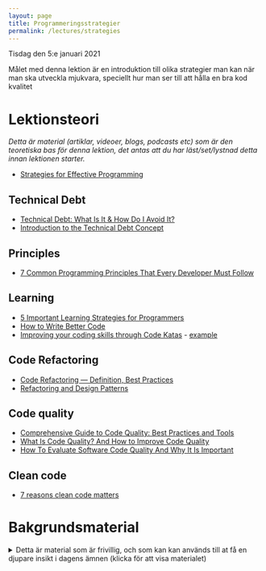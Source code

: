 ```yaml
---
layout: page
title: Programmeringsstrategier
permalink: /lectures/strategies
---
```


Tisdag den 5:e januari 2021

Målet med denna lektion är en introduktion till olika strategier man kan när man ska utveckla mjukvara, speciellt hur man ser till att hålla en bra kod kvalitet

# Lektionsteori
*Detta är material (artiklar, videoer, blogs, podcasts etc) som är den teoretiska bas för denna lektion, det antas att du har läst/set/lystnad detta innan lektionen starter.*

* [Strategies for Effective Programming ](https://nestedsoftware.com/2018/07/09/strategies-for-effective-programming-21lc.36488.html)

## Technical Debt
* [Technical Debt: What Is It & How Do I Avoid It?](https://www.projectmanager.com/blog/what-is-technical-debt)
* [Introduction to the Technical Debt Concept](https://www.agilealliance.org/introduction-to-the-technical-debt-concept)

## Principles
* [7 Common Programming Principles That Every Developer Must Follow](https://www.geeksforgeeks.org/7-common-programming-principles-that-every-developer-must-follow/)

## Learning
* [5 Important Learning Strategies for Programmers](https://medium.com/better-programming/5-important-learning-strategies-for-programmers-cdffa94a448d)
* [How to Write Better Code](https://medium.com/@fionnachan/code-refactoring-how-to-write-better-code-d1aeab549597)
* [Improving your coding skills through Code Katas](https://engineering.salesforce.com/improving-your-coding-skills-through-code-katas-5adda85da076) - [example](https://www.youtube.com/watch?v=vX-Yym7166Y)

## Code Refactoring
* [Code Refactoring — Definition, Best Practices](https://medium.com/@softwarebrothers/code-refactoring-definition-best-practices-software-brothers-blog-9cb677e922f6)
* [Refactoring and Design Patterns](https://medium.com/pilar-2020/refactoring-and-design-patterns-77fac0c538eb)

## Code quality
* [Comprehensive Guide to Code Quality: Best Practices and Tools](https://codingsans.com/blog/code-quality)
* [What Is Code Quality? And How to Improve Code Quality](https://www.perforce.com/blog/sca/what-code-quality-and-how-improve-code-quality)
* [How To Evaluate Software Code Quality And Why It Is Important](https://hackernoon.com/how-to-evaluate-software-code-quality-and-why-it-is-important-ldn3whh)

## Clean code
* [7 reasons clean code matters ](https://www.pluralsight.com/blog/software-development/7-reasons-clean-code-matters)

# Bakgrundsmaterial

<details markdown="1">
<summary>Detta är material som är frivillig, och som kan kan används till at få en djupare insikt i dagens ämnen (klicka för att visa materialet)</summary>

*Oftast förklara det material bakgrunden till dagens lektionsteori, går mer på djupet med ämne eller har en annan vinkel på det samma material*

* [Understanding the Pareto Principle (The 80/20 Rule)](https://betterexplained.com/articles/understanding-the-pareto-principle-the-8020-rule/)

## Methodologies and frameworks
* DevOps (en kultur)
    * [DevOps: Breaking the Development-Operations barrier](https://www.atlassian.com/devops)
    * [How Netflix Thinks of DevOps](https://www.youtube.com/watch?v=UTKIT6STSVM)
    * [The Three Ways: The Principles Underpinning DevOps](https://itrevolution.com/the-three-ways-principles-underpinning-devops/)
    * [The Five Ideals of DevOps](https://itrevolution.com/five-ideals-of-devops/)
* Kanban
    * Wikipedia: [Kanban](https://en.wikipedia.org/wiki/Kanban_(development))
* Lean software development
    * Wikipedia: [Lean software development](https://en.wikipedia.org/wiki/Lean_software_development)
* XP - eXtreme Programming
    * Wikipedia: [Extreme programming](https://en.wikipedia.org/wiki/Extreme_programming)
* SCRUM
    * Wikipedia: [Scrum](https://en.wikipedia.org/wiki/Scrum_(software_development))
    * Large-scale Scrum (LeSS) (wikipedia): [Scrum - Large-scale Scrum](https://en.wikipedia.org/wiki/Scrum_(software_development)#Large-scale_Scrum)
* Microsoft Solutions Framework (MSF) 
    * Wikipedia: [Microsoft Solutions Framework](https://en.wikipedia.org/wiki/Microsoft_Solutions_Framework)

## Practices
* TDD
    * [30 Days of TDD: Day One – What is TDD and Why Should I Use It?](https://www.telerik.com/blogs/30-days-tdd-day-one-what-is-tdd?_ga=2.75780637.985784397.1609777173-1684349873.1609777173)
* DDD - Domain Driven Design
    * Wikipedia: [Domain-driven design](https://en.wikipedia.org/wiki/Domain-driven_design)
* BDD
    * [Determining the proper level of detail in a BDD scenario](https://stackoverflow.com/questions/55953777/determining-the-proper-level-of-detail-in-a-bdd-scenario)
    * [BDD with SpecFlow (C#/.NET)](https://school.cucumber.io/courses/bdd-with-specflow-csharp-dotnet)
    * [TestStack.BDDfy](https://github.com/TestStack/TestStack.BDDfy)
    * [Getting started with BDD using Specflow .NET Core 3.1 (C#)](https://www.youtube.com/watch?v=O5oHiBD5Lvk)
* HDD - hypothesis-driven-development
    * [How to Implement Hypothesis-Driven Development](https://www.thoughtworks.com/insights/articles/how-implement-hypothesis-driven-development)
* Privacy by design / dataprotection by design
    * [Software development with Data Protection by Design and by Default](https://www.datatilsynet.no/en/about-privacy/virksomhetenes-plikter/innebygd-personvern/data-protection-by-design-and-by-default/)
    * [How To Protect Your Users With The Privacy By Design Framework](https://www.smashingmagazine.com/2017/07/privacy-by-design-framework/)
    * EU: [Guidelines 4/2019 on Article 25 Data Protection by Design and by Default](https://edpb.europa.eu/our-work-tools/public-consultations-art-704/2019/guidelines-42019-article-25-data-protection-design_en)
    * [GDPR Developer Guide](https://lincnil.github.io/GDPR-Developer-Guide)

## Learning
* [How To Code For Beginners: All You Need to Know](https://www.bitdegree.org/tutorials/how-to-code-for-beginners/)
* [Teaching and Learning Through Code Katas](https://leanpub.com/b/codekatas) (bok)
* [Learning Test Driven Development with TDD Katas](https://www.codeproject.com/articles/886492/learning-test-driven-development-with-tdd-katas)

## Technical debt
* [Gates: Security Over Features](https://www.eweek.com/security/gates-security-over-features)
* [The Secret to Amazons Success Internal APIs](https://apievangelist.com/2012/01/12/the-secret-to-amazons-success-internal-apis/)
* [The Strategic Decisions That Caused Nokia’s Failure](https://knowledge.insead.edu/strategy/the-strategic-decisions-that-caused-nokias-failure-7766)

## Clean code
* [10 Principles for Keeping Your Programming Code Clean](https://onextrapixel.com/10-principles-for-keeping-your-programming-code-clean/)
* [7 Tips To Write Clean And Better Code in 2020](https://www.geeksforgeeks.org/7-tips-to-write-clean-and-better-code-in-2020/)
* [10 Clean Coding Techniques That Every Coder Should Know](https://blog.stoneriverelearning.com/10-clean-coding-techniques-that-every-coder-should-know/)
* [10 Clean Code Techniques That Every Coder Should Know](https://www.codingdojo.com/blog/clean-code-techniques)
* Programming tips:
    * [#1: 6 tips I wish I knew earlier when I started to code](https://itnext.io/programming-tips-1-6-tips-i-wish-i-knew-earlier-when-i-started-to-code-504052dd88cf)
    * [#2: 6 tips to make your code clean and elegant again](https://itnext.io/programming-tips-2-6-tips-to-make-your-code-clean-and-elegant-again-c6c47458724a)
* [Software as a craft, the product of a 10-year-old development manifesto](https://qz.com/work/1371151/what-happened-to-software-craftsmanship/)
* Coding Practices: The most important ones:
    * [Part 1](https://www.dotnetcurry.com/patterns-practices/1534/important-coding-practices-part-1): Having tests that pin program behavior
    * [Part 2](https://www.dotnetcurry.com/patterns-practices/1543/important-coding-practices-part-2): Separating data and behavior + Make your data objects immutable
    * [Part 3](https://www.dotnetcurry.com/patterns-practices/important-coding-practices-part-3): Model your data accurately + Make impurities visible

## Refactoring
* [Refactoring](https://refactoring.guru/refactoring) (kurs)
* [Code refactoring techniques](https://apiumhub.com/tech-blog-barcelona/code-refactoring-techniques/)
* [31 Days of Refactoring](https://www.onlineprogrammingbooks.com/free-book-31-days-of-refactoring/) (bok)


## BDD
* [The beginner's guide to BDD (behaviour-driven development)](https://inviqa.com/blog/bdd-guide)
* [Behavior-Driven Development from scratch](https://beyondxscratch.com/2019/05/21/behavior-driven-development-from-scratch/)
* [BDD with SpecFlow (C#/.NET)](https://school.cucumber.io/courses/bdd-with-specflow-csharp-dotnet)

</details>
